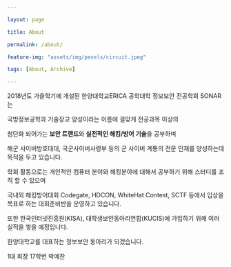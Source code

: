 ```yaml
---

layout: page

title: About

permalink: /about/

feature-img: "assets/img/pexels/circuit.jpeg"

tags: [About, Archive]

---
```


2018년도 가을학기에 개설된 한양대학교ERICA 공학대학 정보보안 전공학회 SONAR는

국방정보공학과 기술장교 양성이라는 이름에 걸맞게 전공과목 이상의

첨단화 되어가는 <b>보안 트랜드</b>와 <b>실전적인 해킹/방어 기술</b>을 공부하며

해군 사이버방호대대, 국군사이버사령부 등의 군 사이버 계통의 전문 인재를 양성하는데 목적을 두고 있습니다.

학회 활동으로는 개인적인 컴퓨터 분야와 해킹분야에 대해서 공부하기 위해 스터디를 조직 할 수 있으며

국내외 해킹방어대회 Codegate, HDCON, WhiteHat Contest, SCTF 등에서 입상을 목표로 하는 대회준비반을 운영하고 있습니다.

또한 한국인터넷진흥원(KISA), 대학생보안동아리연합(KUCIS)에 가입하기 위해 여러 실적을 쌓을 예정입니다.

한양대학교를 대표하는 정보보안 동아리가 되겠습니다.

1대 회장 17학번 박예찬
